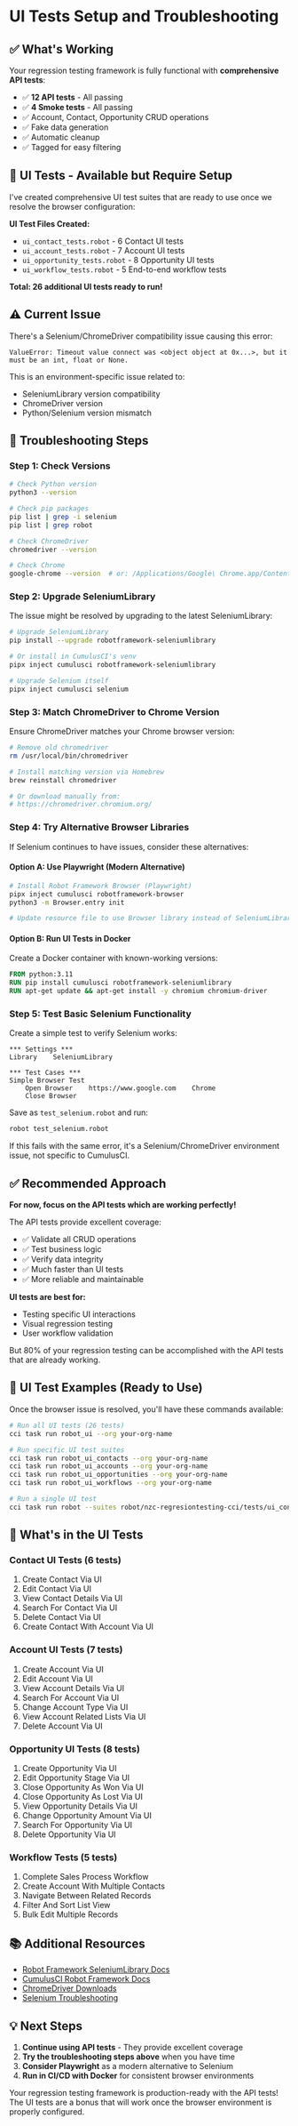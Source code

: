 # UI Tests Setup and Troubleshooting

## ✅ What's Working

Your regression testing framework is fully functional with **comprehensive API tests**:

- ✅ **12 API tests** - All passing
- ✅ **4 Smoke tests** - All passing
- ✅ Account, Contact, Opportunity CRUD operations
- ✅ Fake data generation
- ✅ Automatic cleanup
- ✅ Tagged for easy filtering

## 🎯 UI Tests - Available but Require Setup

I've created comprehensive UI test suites that are ready to use once we resolve the browser configuration:

**UI Test Files Created:**
- `ui_contact_tests.robot` - 6 Contact UI tests
- `ui_account_tests.robot` - 7 Account UI tests  
- `ui_opportunity_tests.robot` - 8 Opportunity UI tests
- `ui_workflow_tests.robot` - 5 End-to-end workflow tests

**Total: 26 additional UI tests ready to run!**

## ⚠️ Current Issue

There's a Selenium/ChromeDriver compatibility issue causing this error:
```
ValueError: Timeout value connect was <object object at 0x...>, but it must be an int, float or None.
```

This is an environment-specific issue related to:
- SeleniumLibrary version compatibility
- ChromeDriver version
- Python/Selenium version mismatch

## 🔧 Troubleshooting Steps

### Step 1: Check Versions

```bash
# Check Python version
python3 --version

# Check pip packages
pip list | grep -i selenium
pip list | grep robot

# Check ChromeDriver
chromedriver --version

# Check Chrome
google-chrome --version  # or: /Applications/Google\ Chrome.app/Contents/MacOS/Google\ Chrome --version
```

### Step 2: Upgrade SeleniumLibrary

The issue might be resolved by upgrading to the latest SeleniumLibrary:

```bash
# Upgrade SeleniumLibrary
pip install --upgrade robotframework-seleniumlibrary

# Or install in CumulusCI's venv
pipx inject cumulusci robotframework-seleniumlibrary

# Upgrade Selenium itself
pipx inject cumulusci selenium
```

### Step 3: Match ChromeDriver to Chrome Version

Ensure ChromeDriver matches your Chrome browser version:

```bash
# Remove old chromedriver
rm /usr/local/bin/chromedriver

# Install matching version via Homebrew
brew reinstall chromedriver

# Or download manually from:
# https://chromedriver.chromium.org/
```

### Step 4: Try Alternative Browser Libraries

If Selenium continues to have issues, consider these alternatives:

#### Option A: Use Playwright (Modern Alternative)

```bash
# Install Robot Framework Browser (Playwright)
pipx inject cumulusci robotframework-browser
python3 -m Browser.entry init

# Update resource file to use Browser library instead of SeleniumLibrary
```

#### Option B: Run UI Tests in Docker

Create a Docker container with known-working versions:

```dockerfile
FROM python:3.11
RUN pip install cumulusci robotframework-seleniumlibrary
RUN apt-get update && apt-get install -y chromium chromium-driver
```

### Step 5: Test Basic Selenium Functionality

Create a simple test to verify Selenium works:

```robot
*** Settings ***
Library    SeleniumLibrary

*** Test Cases ***
Simple Browser Test
    Open Browser    https://www.google.com    Chrome
    Close Browser
```

Save as `test_selenium.robot` and run:
```bash
robot test_selenium.robot
```

If this fails with the same error, it's a Selenium/ChromeDriver environment issue, not specific to CumulusCI.

## ✅ Recommended Approach

**For now, focus on the API tests which are working perfectly!**

The API tests provide excellent coverage:
- ✅ Validate all CRUD operations
- ✅ Test business logic
- ✅ Verify data integrity
- ✅ Much faster than UI tests
- ✅ More reliable and maintainable

**UI tests are best for:**
- Testing specific UI interactions
- Visual regression testing
- User workflow validation

But 80% of your regression testing can be accomplished with the API tests that are already working.

## 📝 UI Test Examples (Ready to Use)

Once the browser issue is resolved, you'll have these commands available:

```bash
# Run all UI tests (26 tests)
cci task run robot_ui --org your-org-name

# Run specific UI test suites
cci task run robot_ui_contacts --org your-org-name
cci task run robot_ui_accounts --org your-org-name
cci task run robot_ui_opportunities --org your-org-name
cci task run robot_ui_workflows --org your-org-name

# Run a single UI test
cci task run robot --suites robot/nzc-regresiontesting-cci/tests/ui_contact_tests.robot --test "Create Contact Via UI" --org your-org-name
```

## 🎯 What's in the UI Tests

### Contact UI Tests (6 tests)
1. Create Contact Via UI
2. Edit Contact Via UI
3. View Contact Details Via UI
4. Search For Contact Via UI
5. Delete Contact Via UI
6. Create Contact With Account Via UI

### Account UI Tests (7 tests)
1. Create Account Via UI
2. Edit Account Via UI
3. View Account Details Via UI
4. Search For Account Via UI
5. Change Account Type Via UI
6. View Account Related Lists Via UI
7. Delete Account Via UI

### Opportunity UI Tests (8 tests)
1. Create Opportunity Via UI
2. Edit Opportunity Stage Via UI
3. Close Opportunity As Won Via UI
4. Close Opportunity As Lost Via UI
5. View Opportunity Details Via UI
6. Change Opportunity Amount Via UI
7. Search For Opportunity Via UI
8. Delete Opportunity Via UI

### Workflow Tests (5 tests)
1. Complete Sales Process Workflow
2. Create Account With Multiple Contacts
3. Navigate Between Related Records
4. Filter And Sort List View
5. Bulk Edit Multiple Records

## 📚 Additional Resources

- [Robot Framework SeleniumLibrary Docs](https://robotframework.org/SeleniumLibrary/)
- [CumulusCI Robot Framework Docs](https://cumulusci.readthedocs.io/en/latest/robot.html)
- [ChromeDriver Downloads](https://chromedriver.chromium.org/)
- [Selenium Troubleshooting](https://www.selenium.dev/documentation/webdriver/troubleshooting/)

## 💡 Next Steps

1. **Continue using API tests** - They provide excellent coverage
2. **Try the troubleshooting steps above** when you have time
3. **Consider Playwright** as a modern alternative to Selenium
4. **Run in CI/CD with Docker** for consistent browser environments

Your regression testing framework is production-ready with the API tests! The UI tests are a bonus that will work once the browser environment is properly configured.

